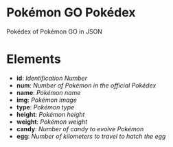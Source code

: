 # Pokémon GO Pokédex
Pokédex of Pokémon GO in JSON

# Elements
*   **id**: *Identification Number*
*   **num**: *Number of Pokémon in the official Pokédex*
*   **name**: *Pokémon name*
*   **img**: *Pokémon image*
*   **type**: *Pokémon type*
*   **height**: *Pokémon height*
*   **weight**: *Pokémon weight*
*   **candy**: *Number of candy to evolve Pokémon*
*   **egg**: *Number of kilometers to travel to hatch the egg*
